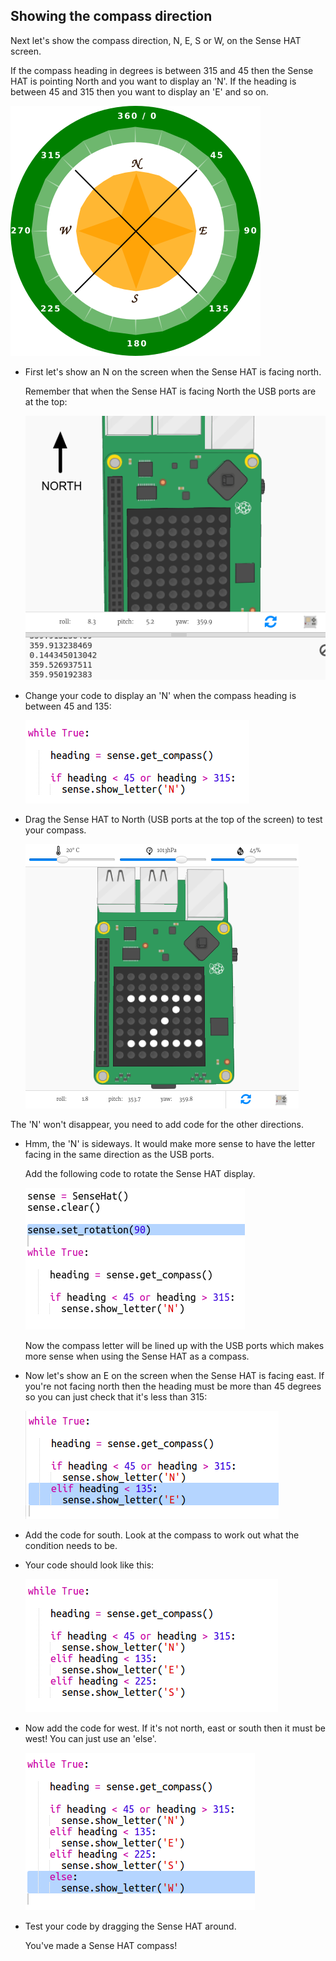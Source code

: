 ## Showing the compass direction

Next let's show the compass direction, N, E, S or W, on the Sense HAT screen.

If the compass heading in degrees is between 315 and 45 then the Sense HAT is pointing North and you want to display an 'N'. If the heading is between 45 and 315 then you want to display an 'E' and so on.

![ruutukaappaus](images/compass-quadrants.png)

+ First let's show an N on the screen when the Sense HAT is facing north.
    
    Remember that when the Sense HAT is facing North the USB ports are at the top:
    
    ![ruutukaappaus](images/compass-north.png)

+ Change your code to display an 'N' when the compass heading is between 45 and 135:
    
    ![ruutukaappaus](images/compass-north-code.png)

+ Drag the Sense HAT to North (USB ports at the top of the screen) to test your compass.
    
    ![ruutukaappaus](images/compass-north-test.png)

The 'N' won't disappear, you need to add code for the other directions.

+ Hmm, the 'N' is sideways. It would make more sense to have the letter facing in the same direction as the USB ports.
    
    Add the following code to rotate the Sense HAT display.
    
    ![ruutukaappaus](images/compass-rotate.png)
    
    Now the compass letter will be lined up with the USB ports which makes more sense when using the Sense HAT as a compass.

+ Now let's show an E on the screen when the Sense HAT is facing east. If you're not facing north then the heading must be more than 45 degrees so you can just check that it's less than 315:
    
    ![ruutukaappaus](images/compass-east-code.png)

+ Add the code for south. Look at the compass to work out what the condition needs to be.

+ Your code should look like this:
    
    ![ruutukaappaus](images/compass-south-code.png)

+ Now add the code for west. If it's not north, east or south then it must be west! You can just use an 'else'.
    
    ![ruutukaappaus](images/compass-west-code.png)

+ Test your code by dragging the Sense HAT around.
    
    You've made a Sense HAT compass!